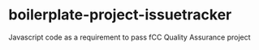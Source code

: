 # boilerplate-project-issuetracker
Javascript code as a requirement to pass fCC Quality Assurance project
